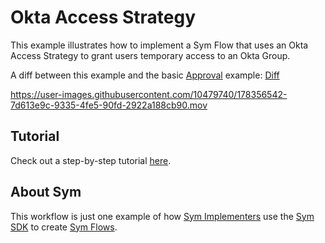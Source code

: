 # Okta Access Strategy
This example illustrates how to implement a Sym Flow that uses an Okta Access Strategy to grant users temporary access to an Okta Group.

A diff between this example and the basic [Approval](../approvals) example: [Diff](https://github.com/symopsio/examples/compare/b4c93b12bd0c3f7da6b657cccb28be659b5d5727...c81920e28ca373e472078117b56bdce7f8666483)

https://user-images.githubusercontent.com/10479740/178356542-7d613e9c-9335-4fe5-90fd-2922a188cb90.mov

## Tutorial

Check out a step-by-step tutorial [here](https://docs.symops.com/docs/okta).

## About Sym

This workflow is just one example of how [Sym Implementers](https://docs.symops.com/docs/sym-for-implementers) use the [Sym SDK](https://docs.symops.com/docs) to create [Sym Flows](https://docs.symops.com/docs/flows).

